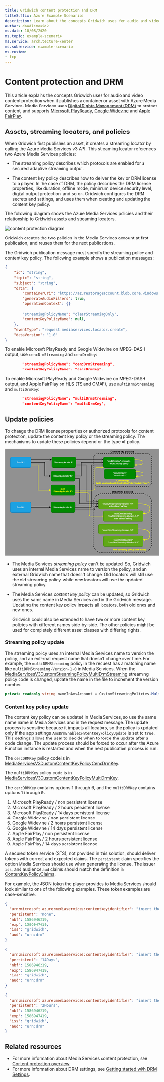 ```yaml
---
title: Gridwich content protection and DRM
titleSuffix: Azure Example Scenarios
description: Learn about the concepts Gridwich uses for audio and video content protection when it publishes a container or asset with Azure Media Services DRM.
author: doodlemania2
ms.date: 10/08/2020
ms.topic: example-scenario
ms.service: architecture-center
ms.subservice: example-scenario
ms.custom:
- fcp
---
```


# Content protection and DRM

This article explains the concepts Gridwich uses for audio and video content protection when it publishes a container or asset with Azure Media Services. Media Services uses [Digital Rights Management (DRM)](https://en.wikipedia.org/wiki/Digital_rights_management) to protect content, and supports [Microsoft PlayReady](https://www.microsoft.com/playready/overview/), [Google Widevine](https://www.widevine.com/solutions/widevine-drm) and [Apple FairPlay](https://developer.apple.com/streaming/fps/).

## Assets, streaming locators, and policies

When Gridwich first publishes an asset, it creates a streaming locator by calling the Azure Media Services v3 API. This streaming locator references two Azure Media Services policies:

- The streaming policy describes which protocols are enabled for a secured adaptive streaming output.
  
- The content key policy describes how to deliver the key or DRM license to a player. In the case of DRM, the policy describes the DRM license properties, like duration, offline mode, minimum device security level, digital output protection, and so on. Gridwich configures the DRM secrets and settings, and uses them when creating and updating the content key policy.

The following diagram shows the Azure Media Services policies and their relationship to Gridwich assets and streaming locators.

![content protection diagram](media/content-protection.png)

Gridwich creates the two policies in the Media Services account at first publication, and reuses them for the next publications.

The Gridwich publication message must specify the streaming policy and content key policy. The following example shows a publication messages:

```json
{
    "id": "string",
    "topic": "string",
    "subject": "string",
    "data": {
        "containerUri": "https://azurestorageaccount.blob.core.windows.net/fd7b4d3a-8f20-4744-b7a0-c26252580677",
        "generateAudioFilters": true,
        "operationContext": {}

        "streamingPolicyName": "clearStreamingOnly",
        "contentKeyPolicyName": null,
    },
    "eventType": "request.mediaservices.locator.create",
    "dataVersion": "1.0"
}
```

To enable Microsoft PlayReady and Google Widevine on MPEG-DASH output, use `cencDrmStreaming` and `cencDrmKey`:

```json
        "streamingPolicyName": "cencDrmStreaming",
        "contentKeyPolicyName": "cencDrmKey",
```
To enable Microsoft PlayReady and Google Widevine on MPEG-DASH output, and Apple FairPlay on HLS (TS and CMAF), use `multiDrmStreaming` and `multiDrmKey`:

```json
        "streamingPolicyName": "multiDrmStreaming",
        "contentKeyPolicyName": "multiDrmKey",
```

## Update policies

To change the DRM license properties or authorized protocols for content protection, update the content key policy or the streaming policy. The mechanisms to update these policies depend on the type of policy.

![content protection policies update diagram](media/update-content-protection-policies.png)

- The Media Services *streaming policy* can't be updated. So, Gridwich uses an internal Media Services name to version the policy, and an external Gridwich name that doesn't change. Old locators will still use the old streaming policy, while new locators will use the updated streaming policy.

- The Media Services *content key policy* can be updated, so Gridwich uses the same name in Media Services and in the Gridwich message. Updating the content key policy impacts all locators, both old ones and new ones.
  
  Gridwich could also be extended to have two or more content key policies with different names side-by-side. The other policies might be used for completely different asset classes with differing rights.

### Streaming policy update

The streaming policy uses an internal Media Services name to version the policy, and an external request name that doesn't change over time. For example, the `multiDRMStreaming` policy in the request has a matching name like `multiDRMStreaming-Version-1-0` in Media Services. When the [MediaServicesV3CustomStreamingPolicyMultiDrmStreaming](../src/Gridwich.SagaParticipants.Publication.MediaServicesV3/src/StreamingPolicies/MediaServicesV3CustomStreamingPolicyMultiDrmStreaming.cs) streaming policy code is changed, update the name in the file to increment the version number.

```csharp
private readonly string nameInAmsAccount = CustomStreamingPolicies.MultiDrmStreaming + "-Version-1-0";
```

### Content key policy update

The content key policy can be updated in Media Services, so use the same name name in Media Services and in the request message. The update process is sensitive because it impacts all locators, so the policy is updated only if the app settings `AmsDrmEnableContentKeyPolicyUpdate` is set to `true`. This settings allows the user to decide when to force the update after a code change. The update process should be forced to occur after the Azure Function instance is restarted and when the next publication process is run.

The `cencDRMKey` policy code is in [MediaServicesV3CustomContentKeyPolicyCencDrmKey](../src/Gridwich.SagaParticipants.Publication.MediaServicesV3/src/ContentKeyPolicies/MediaServicesV3CustomContentKeyPolicyCencDrmKey.cs).

The `multiDRMKey` policy code is in [MediaServicesV3CustomContentKeyPolicyMultiDrmKey](../src/Gridwich.SagaParticipants.Publication.MediaServicesV3/src/ContentKeyPolicies/MediaServicesV3CustomContentKeyPolicyMultiDrmKey.cs).

The `cencDRMKey` contains options 1 through 6, and the `multiDRMKey` contains options 1 through 9:

1. Microsoft PlayReady / non persistent license
1. Microsoft PlayReady / 2 hours persistent license
1. Microsoft PlayReady / 14 days persistent license
1. Google Widevine / non persistent license
1. Google Widevine / 2 hours persistent license
1. Google Widevine / 14 days persistent license
1. Apple FairPlay / non persistent license
1. Apple FairPlay / 2 hours persistent license
1. Apple FairPlay / 14 days persistent license

A secured token service (STS), not provided in this solution, should deliver tokens with correct and expected claims. The `persistent` claim specifies the option Media Services should use when generating the license. The issuer `iss`, and audience `aud` claims should match the definition in [ContentKeyPolicyClaims](../src/Gridwich.SagaParticipants.Publication.MediaServicesV3/src/Constants/ContentKeyPolicyClaims.cs).

For example, the JSON token the player provides to Media Services should look similar to one of the following examples. These token examples are case-sensitive.

```json
{
  "urn:microsoft:azure:mediaservices:contentkeyidentifier": "insert the content key id here",
  "persistent": "none",
  "nbf": 1586946219,
  "exp": 1586947419,
  "iss": "gridwich",
  "aud": "urn:drm"
}
```

```json
{
  "urn:microsoft:azure:mediaservices:contentkeyidentifier": "insert the content key id here",
  "persistent": "14Days",
  "nbf": 1586946219,
  "exp": 1586947419,
  "iss": "gridwich",
  "aud": "urn:drm"
}
```


```json
{
  "urn:microsoft:azure:mediaservices:contentkeyidentifier": "insert the content key id here",
  "persistent": "2Hours",
  "nbf": 1586946219,
  "exp": 1586947419,
  "iss": "gridwich",
  "aud": "urn:drm"
}
```

## Related resources
- For more information about Media Services content protection, see [Content protection overview](/azure/media-services/latest/content-protection-overview).
- For more information about DRM settings, see [Getting started with DRM Settings](./GettingStarted_DRM_Settings.md).

